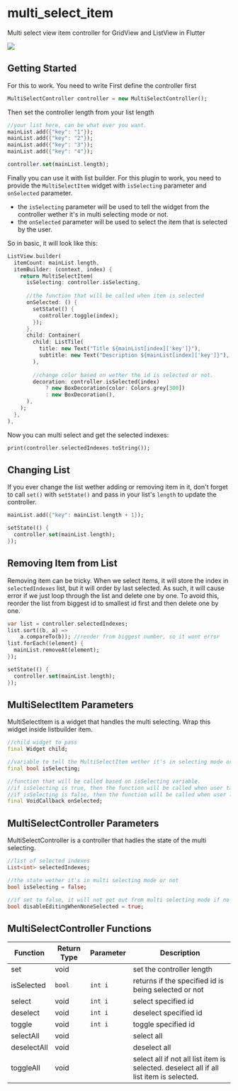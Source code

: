 # multi_select_item

Multi select view item controller for GridView and ListView in Flutter


![](https://i.imgur.com/y0L5eSi.gif)

## Getting Started
For this to work. You need to write
First define the controller first
```dart
MultiSelectController controller = new MultiSelectController();
```

Then set the controller length from your list length
```dart
//your list here, can be what ever you want.
mainList.add({"key": "1"});
mainList.add({"key": "2"});
mainList.add({"key": "3"});
mainList.add({"key": "4"});

controller.set(mainList.length);
```
Finally you can use it with list builder. For this plugin to work, you need to provide the `MultiSelectItem` widget with `isSelecting` parameter and `onSelected` parameter.
- the `isSelecting` parameter will be used to tell the widget from the controller wether it's in multi selecting mode or not.
- the `onSelected` parameter will be used to select the item that is selected by the user.

So in basic, it will look like this:
```dart
ListView.builder(
  itemCount: mainList.length,
  itemBuilder: (context, index) {
    return MultiSelectItem(
      isSelecting: controller.isSelecting,
      
      //the function that will be called when item is selected
      onSelected: () {
        setState(() {
          controller.toggle(index);
        });
      },
      child: Container(
        child: ListTile(
          title: new Text("Title ${mainList[index]['key']}"),
          subtitle: new Text("Description ${mainList[index]['key']}"),
        ),
        
        //change color based on wether the id is selected or not.
        decoration: controller.isSelected(index)
            ? new BoxDecoration(color: Colors.grey[300])
            : new BoxDecoration(),
      ),
    );
  },
),
```
Now you can multi select and get the selected indexes:
```dart
print(controller.selectedIndexes.toString());
```

## Changing List
If you ever change the list wether adding or removing item in it, don't forget to call `set()` with `setState()` and pass in your list's `length` to update the controller.
```dart
mainList.add({"key": mainList.length + 1});

setState(() {
  controller.set(mainList.length);
});
```
 
## Removing Item from List
Removing item can be tricky. When we select items, it will store the index in `selectedIndexes` list, but it will order by last selected. As such, it will cause error if we just loop through the list and delete one by one. To avoid this, reorder the list from biggest id to smallest id first and then delete one by one.
```dart
var list = controller.selectedIndexes;
list.sort((b, a) =>
    a.compareTo(b)); //reoder from biggest number, so it wont error
list.forEach((element) {
  mainList.removeAt(element);
});

setState(() {
  controller.set(mainList.length);
});
```
 
## MultiSelectItem Parameters
MultiSelectItem is a widget that handles the multi selecting. Wrap this widget inside listbuilder item.
```dart
//child widget to pass
final Widget child;

//variable to tell the MultiSelectItem wether it's in selecting mode or not.
final bool isSelecting;

//function that will be called based on isSelecting variable.
//if isSelecting is true, then the function will be called when user tap on the MultiSelectItem widget
//if isSelecting is false, then the function will be called when user longtap on the MultiSelectItem widget
final VoidCallback onSelected;
```

## MultiSelectController Parameters
MultiSelectController is a controller that hadles the state of the multi selecting.
```dart
//list of selected indexes
List<int> selectedIndexes;

//the state wether it's in multi selecting mode or not
bool isSelecting = false;

//if set to false, it will not get out from multi selecting mode if no item are selected
bool disableEditingWhenNoneSelected = true;
```

## MultiSelectController Functions
| Function    | Return Type | Parameter | Description                                                                             |
|-------------|-------------|-----------|-----------------------------------------------------------------------------------------|
| set         | void        |           | set the controller length                                                               |
| isSelected  | `bool`      | `int i`   | returns if the specified id is being selected or not                                    |
| select      | void        | `int i`   | select specified id                                                                     |
| deselect    | void        | `int i`   | deselect specified id                                                                   |
| toggle      | void        | `int i`   | toggle specified id                                                                     |
| selectAll   | void        |           | select all                                                                              |
| deselectAll | void        |           | deselect all                                                                            |
| toggleAll   | void        |           | select all if not all list item is selected. deselect all if all list item is selected. |
